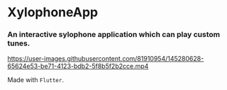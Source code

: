 # XylophoneApp

### An interactive sylophone application which can play custom tunes.

https://user-images.githubusercontent.com/81910954/145280628-65624e53-be71-4123-bdb2-5f8b5f2b2cce.mp4

Made with `Flutter`.
